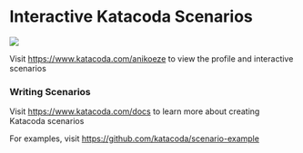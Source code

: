 # Interactive Katacoda Scenarios

[![](http://shields.katacoda.com/katacoda/anikoeze/count.svg)](https://www.katacoda.com/anikoeze "Get your profile on Katacoda.com")

Visit https://www.katacoda.com/anikoeze to view the profile and interactive scenarios

### Writing Scenarios
Visit https://www.katacoda.com/docs to learn more about creating Katacoda scenarios

For examples, visit https://github.com/katacoda/scenario-example
